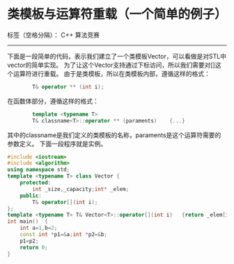 ﻿# 类模板与运算符重载（一个简单的例子）

标签（空格分隔）： C++ 算法竞赛

---
下面是一段简单的代码，表示我们建立了一个类模板Vector，可以看做是对STL中vector的简单实现。
为了让这个Vector支持通过下标访问，所以我们需要对[]这个运算符进行重载。
由于是类模板，所以在类模板内部，遵循这样的格式：
```C++
        T& operator ** (int i);
```
在函数体部分，遵循这样的格式：
```C++
        template <typename T>
        T& classname<T>::operator ** (paraments)    {...}
```
其中的classname是我们定义的类模板的名称，paraments是这个运算符需要的参数定义。
下面一段程序就是实例。
```C++
#include <iostream>
#include <algorithm>
using namespace std;
template <typename T> class Vector {
	protected:
		int _size,_capacity;int* _elem;
	public:
		T& operator[](int i);
};
template <typename T> T& Vector<T>::operator[](int i)	{return _elem[i];}
int main()	{
	int a=1,b=2;
	const int *p1=&a;int *p2=&b;
	p1=p2;
	return 0;
}
```





